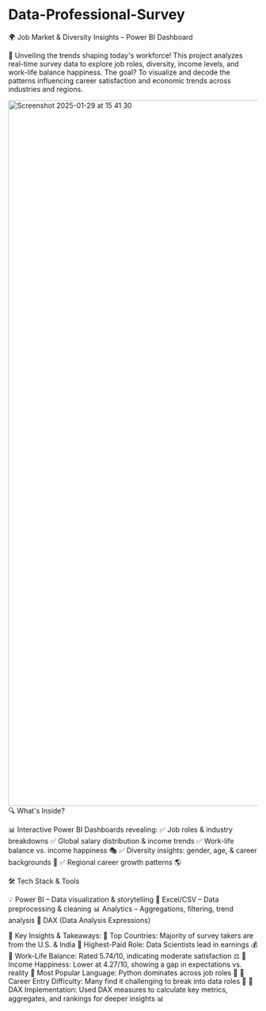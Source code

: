 # Data-Professional-Survey

🌍 Job Market & Diversity Insights – Power BI Dashboard

🚀 Unveiling the trends shaping today's workforce! This project analyzes real-time survey data to explore job roles, diversity, income levels, and work-life balance happiness. The goal? To visualize and decode the patterns influencing career satisfaction and economic trends across industries and regions.

<img width="1424" alt="Screenshot 2025-01-29 at 15 41 30" src="https://github.com/user-attachments/assets/369870b5-e5c5-4260-bd96-a8b7bff3c618" />
🔍 What's Inside?

📊 Interactive Power BI Dashboards revealing:
✅ Job roles & industry breakdowns
✅ Global salary distribution & income trends
✅ Work-life balance vs. income happiness 🎭
✅ Diversity insights: gender, age, & career backgrounds 🌱
✅ Regional career growth patterns 🌎

🛠 Tech Stack & Tools

💡 Power BI – Data visualization & storytelling
📂 Excel/CSV – Data preprocessing & cleaning
📊 Analytics – Aggregations, filtering, trend analysis
🧮 DAX (Data Analysis Expressions)


🌟 Key Insights & Takeaways:
🔹 Top Countries: Majority of survey takers are from the U.S. & India
🔹 Highest-Paid Role: Data Scientists lead in earnings 💰
🔹 Work-Life Balance: Rated 5.74/10, indicating moderate satisfaction ⚖️
🔹 Income Happiness: Lower at 4.27/10, showing a gap in expectations vs. reality
🔹 Most Popular Language: Python dominates across job roles 🐍
🔹 Career Entry Difficulty: Many find it challenging to break into data roles 🚀
🔹 DAX Implementation: Used DAX measures to calculate key metrics, aggregates, and rankings for deeper insights 📊


